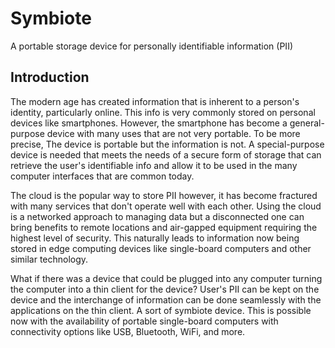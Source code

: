 # Symbiote
A portable storage device for personally identifiable information (PII)

## Introduction
The modern age has created information that is inherent to a person's identity, particularly online. This info is very commonly stored on personal devices like smartphones. However, the smartphone has become a general-purpose device with many uses that are not very portable. To be more precise, The device is portable but the information is not. A special-purpose device is needed that meets the needs of a secure form of storage that can retrieve the user's identifiable info and allow it to be used in the many computer interfaces that are common today.

The cloud is the popular way to store PII however, it has become fractured with many services that don't operate well with each other. Using the cloud is a networked approach to managing data but a disconnected one can bring benefits to remote locations and air-gapped equipment requiring the highest level of security. This naturally leads to information now being stored in edge computing devices like single-board computers and other similar technology.

What if there was a device that could be plugged into any computer turning the computer into a thin client for the device? User's PII can be kept on the device and the interchange of information can be done seamlessly with the applications on the thin client. A sort of symbiote device. This is possible now with the availability of portable single-board computers with connectivity options like USB, Bluetooth, WiFi, and more.
